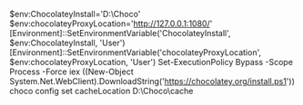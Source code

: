 $env:ChocolateyInstall='D:\Choco'
$env:chocolateyProxyLocation='http://127.0.0.1:1080/'
[Environment]::SetEnvironmentVariable('ChocolateyInstall', $env:ChocolateyInstall, 'User')
[Environment]::SetEnvironmentVariable('chocolateyProxyLocation', $env:chocolateyProxyLocation, 'User')
Set-ExecutionPolicy Bypass -Scope Process -Force
iex ((New-Object System.Net.WebClient).DownloadString('https://chocolatey.org/install.ps1'))
choco config set cacheLocation D:\Choco\cache